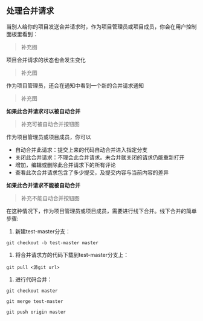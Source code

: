 ## 处理合并请求

当别人给你的项目发送合并请求时，作为项目管理员或项目成员，你会在用户控制面板里看到：
>补充图

项目合并请求的状态也会发生变化
>补充图

作为项目管理员，还会在通知中看到一个新的合并请求通知
>补充图

**如果此合并请求可以被自动合并**
>补充可被自动合并按钮图

作为项目管理员或项目成员，你可以

- 自动合并此请求：提交上来的代码自动合并进入指定分支
- 关闭此合并请求：不理会此合并请求。未合并就关闭的请求仍能重新打开
- 增加，编辑或删除此合并请求下的所有评论
- 查看此次合并请求包含了多少提交，及提交内容与当前内容的差异

**如果此合并请求不能被自动合并**
>补充不能自动合并按钮图

在这种情况下，作为项目管理员或项目成员，需要进行线下合并。线下合并的简单步骤:

1. 新建test-master分支：

`git checkout -b test-master master`

1. 将合并请求方的代码下载到test-master分支上：

`git pull <源git url>`

1. 进行代码合并：

`git checkout master`

`git merge test-master`

`git push origin master`